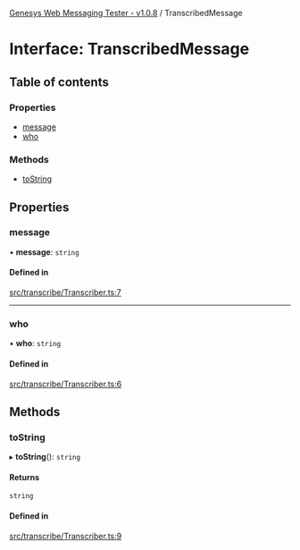 [Genesys Web Messaging Tester - v1.0.8](../README.md) / TranscribedMessage

# Interface: TranscribedMessage

## Table of contents

### Properties

- [message](TranscribedMessage.md#message)
- [who](TranscribedMessage.md#who)

### Methods

- [toString](TranscribedMessage.md#tostring)

## Properties

### message

• **message**: `string`

#### Defined in

[src/transcribe/Transcriber.ts:7](https://github.com/ovotech/genesys-web-messaging-tester/blob/main/src/transcribe/Transcriber.ts#L7)

___

### who

• **who**: `string`

#### Defined in

[src/transcribe/Transcriber.ts:6](https://github.com/ovotech/genesys-web-messaging-tester/blob/main/src/transcribe/Transcriber.ts#L6)

## Methods

### toString

▸ **toString**(): `string`

#### Returns

`string`

#### Defined in

[src/transcribe/Transcriber.ts:9](https://github.com/ovotech/genesys-web-messaging-tester/blob/main/src/transcribe/Transcriber.ts#L9)
